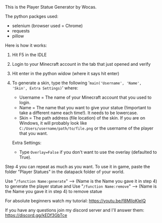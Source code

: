 This is the Player Statue Generator by Wocas.

The python packges used:
- selenium (browser used = Chrome)
- requests
- pillow


Here is how it works:
1) Hit F5 in the IDLE 
2) Login to your Minecraft account in the tab that just opened and verify 
3) Hit enter in the python widow (where it says hit enter) 
4) To generate a skin, type the following '`main('Username', 'Name', 'Skin', Extra Settings)`' where:
	- Username = The name of your Minecraft account that you used to login.
	- Name = The name that you want to give your statue (!important to take a different name each time!). It needs to be lowercase.
	- Skin = The path address (file location) of the skin. If you are on Windows, it will probably look like `C:/Users/username/path/to/file.png` or the username of the player that you want.

	Extra Settings:
   	- Type `Overlay=False` if you don't want to use the overlay (defaulted to True).

Step 4 you can repeat as much as you want. To use it in game, paste the folder "Player Statues" in the datapack folder of your world.

Use "```/function Name:generate```" --> (Name is the Name you gave it in step 4) to generate the player statue and 
Use "```/function Name:remove```" --> (Name is the Name you gave it in step 4) to remove statue

For absolute beginners watch my tutorial: https://youtu.be/f8MlIoKleIQ

If you have any questions join my discord server and I'll answer them: https://discord.gg/kEDf3GbTce
